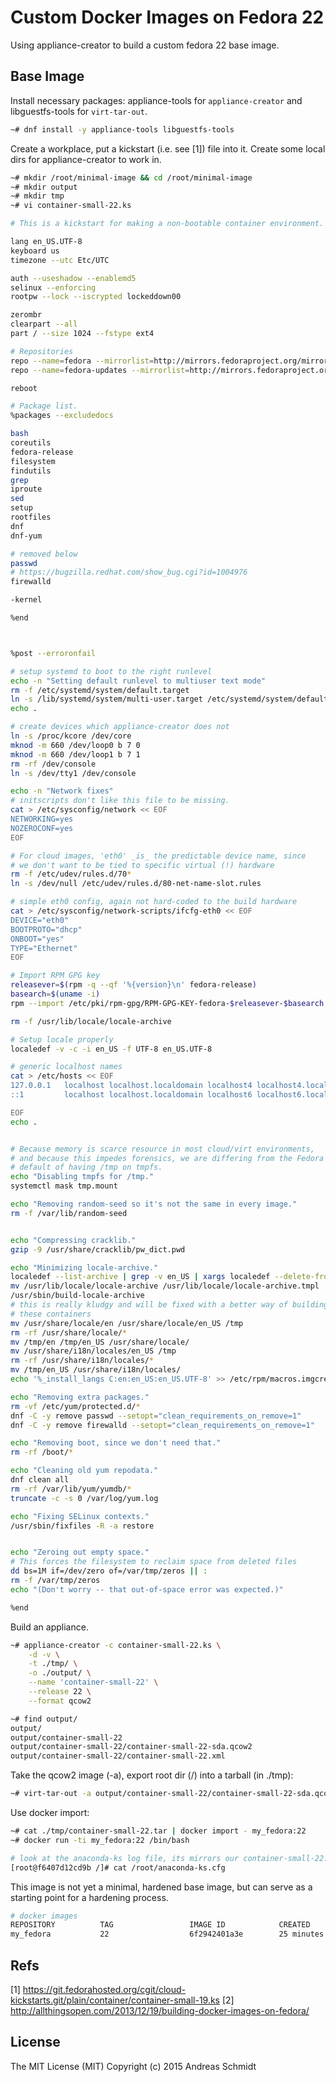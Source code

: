 
# Custom Docker Images on Fedora 22

Using appliance-creator to build a custom fedora 22 base image.

## Base Image

Install necessary packages: appliance-tools for `appliance-creator` and libguestfs-tools for `virt-tar-out`.

```bash
~# dnf install -y appliance-tools libguestfs-tools
```

Create a workplace, put a kickstart (i.e. see [1]) file into it. Create some local dirs for appliance-creator to work in.

```bash
~# mkdir /root/minimal-image && cd /root/minimal-image
~# mkdir output
~# mkdir tmp
~# vi container-small-22.ks

# This is a kickstart for making a non-bootable container environment.

lang en_US.UTF-8
keyboard us
timezone --utc Etc/UTC

auth --useshadow --enablemd5
selinux --enforcing
rootpw --lock --iscrypted lockeddown00

zerombr
clearpart --all
part / --size 1024 --fstype ext4

# Repositories
repo --name=fedora --mirrorlist=http://mirrors.fedoraproject.org/mirrorlist?repo=fedora-22&arch=$basearch
repo --name=fedora-updates --mirrorlist=http://mirrors.fedoraproject.org/mirrorlist?repo=updates-released-f22&arch=$basearch

reboot

# Package list.
%packages --excludedocs

bash
coreutils
fedora-release
filesystem
findutils
grep
iproute
sed
setup
rootfiles
dnf
dnf-yum

# removed below
passwd
# https://bugzilla.redhat.com/show_bug.cgi?id=1004976
firewalld

-kernel

%end



%post --erroronfail

# setup systemd to boot to the right runlevel
echo -n "Setting default runlevel to multiuser text mode"
rm -f /etc/systemd/system/default.target
ln -s /lib/systemd/system/multi-user.target /etc/systemd/system/default.target
echo .

# create devices which appliance-creator does not
ln -s /proc/kcore /dev/core
mknod -m 660 /dev/loop0 b 7 0
mknod -m 660 /dev/loop1 b 7 1
rm -rf /dev/console
ln -s /dev/tty1 /dev/console

echo -n "Network fixes"
# initscripts don't like this file to be missing.
cat > /etc/sysconfig/network << EOF
NETWORKING=yes
NOZEROCONF=yes
EOF

# For cloud images, 'eth0' _is_ the predictable device name, since
# we don't want to be tied to specific virtual (!) hardware
rm -f /etc/udev/rules.d/70*
ln -s /dev/null /etc/udev/rules.d/80-net-name-slot.rules

# simple eth0 config, again not hard-coded to the build hardware
cat > /etc/sysconfig/network-scripts/ifcfg-eth0 << EOF
DEVICE="eth0"
BOOTPROTO="dhcp"
ONBOOT="yes"
TYPE="Ethernet"
EOF

# Import RPM GPG key
releasever=$(rpm -q --qf '%{version}\n' fedora-release)
basearch=$(uname -i)
rpm --import /etc/pki/rpm-gpg/RPM-GPG-KEY-fedora-$releasever-$basearch

rm -f /usr/lib/locale/locale-archive

# Setup locale properly
localedef -v -c -i en_US -f UTF-8 en_US.UTF-8

# generic localhost names
cat > /etc/hosts << EOF
127.0.0.1   localhost localhost.localdomain localhost4 localhost4.localdomain4
::1         localhost localhost.localdomain localhost6 localhost6.localdomain6

EOF
echo .


# Because memory is scarce resource in most cloud/virt environments,
# and because this impedes forensics, we are differing from the Fedora
# default of having /tmp on tmpfs.
echo "Disabling tmpfs for /tmp."
systemctl mask tmp.mount

echo "Removing random-seed so it's not the same in every image."
rm -f /var/lib/random-seed


echo "Compressing cracklib."
gzip -9 /usr/share/cracklib/pw_dict.pwd

echo "Minimizing locale-archive."
localedef --list-archive | grep -v en_US | xargs localedef --delete-from-archive
mv /usr/lib/locale/locale-archive /usr/lib/locale/locale-archive.tmpl
/usr/sbin/build-locale-archive
# this is really kludgy and will be fixed with a better way of building
# these containers
mv /usr/share/locale/en /usr/share/locale/en_US /tmp
rm -rf /usr/share/locale/*
mv /tmp/en /tmp/en_US /usr/share/locale/
mv /usr/share/i18n/locales/en_US /tmp
rm -rf /usr/share/i18n/locales/*
mv /tmp/en_US /usr/share/i18n/locales/
echo '%_install_langs C:en:en_US:en_US.UTF-8' >> /etc/rpm/macros.imgcreate

echo "Removing extra packages."
rm -vf /etc/yum/protected.d/*
dnf -C -y remove passwd --setopt="clean_requirements_on_remove=1"
dnf -C -y remove firewalld --setopt="clean_requirements_on_remove=1"

echo "Removing boot, since we don't need that."
rm -rf /boot/*

echo "Cleaning old yum repodata."
dnf clean all
rm -rf /var/lib/yum/yumdb/*
truncate -c -s 0 /var/log/yum.log

echo "Fixing SELinux contexts."
/usr/sbin/fixfiles -R -a restore


echo "Zeroing out empty space."
# This forces the filesystem to reclaim space from deleted files
dd bs=1M if=/dev/zero of=/var/tmp/zeros || :
rm -f /var/tmp/zeros
echo "(Don't worry -- that out-of-space error was expected.)"

%end
```

Build an appliance.

```bash
~# appliance-creator -c container-small-22.ks \
	-d -v \
	-t ./tmp/ \
	-o ./output/ \
	--name 'container-small-22' \
	--release 22 \
	--format qcow2

~# find output/
output/
output/container-small-22
output/container-small-22/container-small-22-sda.qcow2
output/container-small-22/container-small-22.xml
```

Take the qcow2 image (-a), export root dir (/) into a tarball (in ./tmp):

```bash
~# virt-tar-out -a output/container-small-22/container-small-22-sda.qcow2 / ./tmp/container-small-22.tar
```

Use docker import:

```bash
~# cat ./tmp/container-small-22.tar | docker import - my_fedora:22
~# docker run -ti my_fedora:22 /bin/bash

# look at the anaconda-ks log file, its mirrors our container-small-22.ks
[root@f6407d12cd9b /]# cat /root/anaconda-ks.cfg
```

This image is not yet a minimal, hardened base image, but can serve as a starting point for a hardening process.

```bash
# docker images
REPOSITORY          TAG                 IMAGE ID            CREATED             VIRTUAL SIZE
my_fedora           22                  6f2942401a3e        25 minutes ago      191.8 MB
```

## Refs

[1] https://git.fedorahosted.org/cgit/cloud-kickstarts.git/plain/container/container-small-19.ks
[2] http://allthingsopen.com/2013/12/19/building-docker-images-on-fedora/

## License
The MIT License (MIT)
Copyright (c) 2015 Andreas Schmidt

